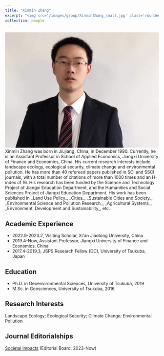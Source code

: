 ```yaml
---
title: "Xinmin Zhang"
excerpt: "<img src='/images/group/XinminZhang_small.jpg' class='rounded-corners'><br/>Principal Investigator"
collection: people
---
```

<img src='/images/group/XinminZhang.jpg' class='rounded-corners'>
<br/>Xinmin Zhang was born in Jiujiang, China, in December 1990. Currently, he is an Assistant Professor in School of Applied Economics, Jiangxi University of Finance and Economics, China. His current research interests include landscape ecology, ecological security, climate change and environmental pollution. He has more than 40 refereed papers published in SCI and SSCI journals, with a total number of citations of more than 1000 times and an H-index of 16. His research has been funded by the Science and Technology Project of Jiangxi Education Department, and the Humanities and Social Sciences Project of Jiangxi Education Department. His work has been published in _Land Use Policy_, _Cities_, _Sustainable Cities and Society_, _Environmental Science and Pollution Research_, _Agricultural Systems_, _Environment, Development and Sustainability_, etc.<br/>

## Academic Experience
* 2022.9-2023.2, Visiting Scholar, Xi'an Jiaotong University, China
* 2019.4-Now, Assistant Professor, Jiangxi University of Finance and Economics, China
* 2017.4-2019.3, JSPS Research Fellow (DC), University of Tsukuba, Japan

## Education
* Ph.D. in Geoenvironmental Sciences, University of Tsukuba, 2019
* M.Sc. in Geosciences, University of Tsukuba, 2016

## Research Interests
Landscape Ecology; Ecological Security; Climate Change; Environmental Pollution

## Journal Editorialships
[Societal Impacts](https://www.sciencedirect.com/journal/societal-impacts) (Editorial Board, 2023-Now)
